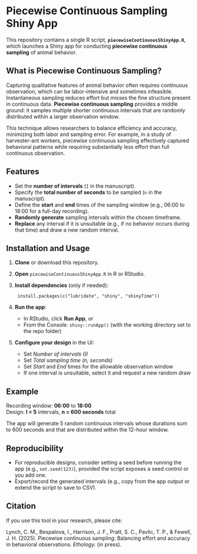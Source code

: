 # Piecewise Continuous Sampling Shiny App

This repository contains a single R script, **`piecewiseContinuousShinyApp.R`**, which launches a Shiny app for conducting **piecewise continuous sampling** of animal behavior.

## What is Piecewise Continuous Sampling?

Capturing qualitative features of animal behavior often requires continuous observation, which can be labor-intensive and sometimes infeasible. Instantaneous sampling reduces effort but misses the fine structure present in continuous data. **Piecewise continuous sampling** provides a middle ground: it samples multiple shorter continuous intervals that are randomly distributed within a larger observation window.

This technique allows researchers to balance efficiency and accuracy, minimizing both labor and sampling error. For example, in a study of harvester-ant workers, piecewise continuous sampling effectively captured behavioral patterns while requiring substantially less effort than full continuous observation.

## Features

- Set the **number of intervals** (`I` in the manuscript).
- Specify the **total number of seconds** to be sampled (`n` in the manuscript).
- Define the **start** and **end** times of the sampling window (e.g., 06:00 to 18:00 for a full-day recording).
- **Randomly generate** sampling intervals within the chosen timeframe.
- **Replace** any interval if it is unsuitable (e.g., if no behavior occurs during that time) and draw a new random interval.

## Installation and Usage

1. **Clone** or download this repository.
2. **Open** `piecewiseContinuousShinyApp.R` in R or RStudio.
3. **Install dependencies** (only if needed):

        install.packages(c("lubridate", "shiny", "shinyTime"))

4. **Run the app**:
   - In RStudio, click **Run App**, or
   - From the Console: `shiny::runApp()` (with the working directory set to the repo folder)

5. **Configure your design** in the UI:
   - Set *Number of intervals (I)*
   - Set *Total sampling time (n, seconds)*
   - Set *Start* and *End* times for the allowable observation window
   - If one interval is unsuitable, select it and request a new random draw

## Example

Recording window: **06:00** to **18:00**  
Design: **I = 5** intervals, **n = 600 seconds** total

The app will generate 5 random continuous intervals whose durations sum to 600 seconds and that are distributed within the 12-hour window.

## Reproducibility

- For reproducible designs, consider setting a seed before running the app (e.g., `set.seed(123)`), provided the script exposes a seed control or you add one.
- Export/record the generated intervals (e.g., copy from the app output or extend the script to save to CSV).

## Citation

If you use this tool in your research, please cite:

Lynch, C. M., Bespalova, I., Harrison, J. F., Pratt, S. C., Pavlic, T. P., & Fewell, J. H. (2025). Piecewise continuous sampling: Balancing effort and accuracy in behavioral observations. *Ethology.* (in press).

